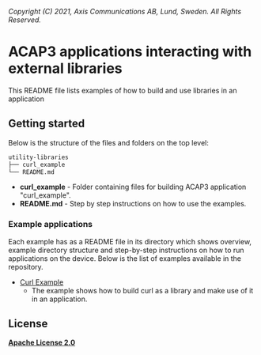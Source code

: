  *Copyright (C) 2021, Axis Communications AB, Lund, Sweden. All Rights Reserved.*

# ACAP3 applications interacting with external libraries
This README file lists examples of how to build and use libraries in an application

## Getting started
Below is the structure of the files and folders on the top level:

```bash
utility-libraries
├── curl_example
└── README.md
```

* **curl_example** - Folder containing files for building ACAP3 application "curl_example".
* **README.md** - Step by step instructions on how to use the examples.

### Example applications
Each example has as a README file in its directory which shows overview, example directory structure and step-by-step instructions on how to run applications on the device.
Below is the list of examples available in the repository.

* [Curl Example](./curl_example/README.md)
  * The example shows how to build curl as a library and make use of it in an application.

## License
**[Apache License 2.0](../LICENSE)**
